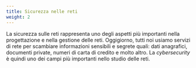 ```yaml
---
title: Sicurezza nelle reti
weight: 2
---
```


La sicurezza sulle reti rappresenta uno degli aspetti più importanti nella progettazione
e nella gestione delle reti. Oggigiorno, tutti noi usiamo servizi di rete per scambiare
informazioni sensibili e segrete quali: dati anagrafici, documenti private, numeri di carta
di credito e molto altro. La *cybersecurity* è quindi uno dei campi più importanti nello
studio delle reti.